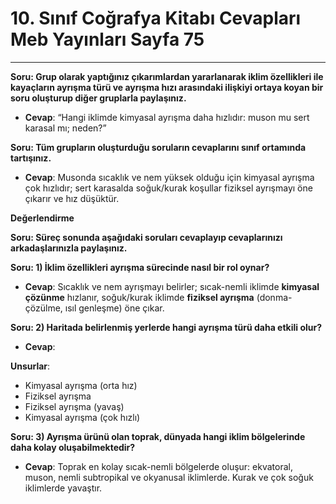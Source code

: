 # 10. Sınıf Coğrafya Kitabı Cevapları Meb Yayınları Sayfa 75

---

**Soru: Grup olarak yaptığınız çıkarımlardan yararlanarak iklim özellikleri ile kayaçların ayrışma türü ve ayrışma hızı arasındaki ilişkiyi ortaya koyan bir soru oluşturup diğer gruplarla paylaşınız.**

-   **Cevap**: “Hangi iklimde kimyasal ayrışma daha hızlıdır: muson mu sert karasal mı; neden?”

**Soru: Tüm grupların oluşturduğu soruların cevaplarını sınıf ortamında tartışınız.**

-   **Cevap**: Musonda sıcaklık ve nem yüksek olduğu için kimyasal ayrışma çok hızlıdır; sert karasalda soğuk/kurak koşullar fiziksel ayrışmayı öne çıkarır ve hız düşüktür.

**Değerlendirme**

**Soru: Süreç sonunda aşağıdaki soruları cevaplayıp cevaplarınızı arkadaşlarınızla paylaşınız.**

**Soru: 1) İklim özellikleri ayrışma sürecinde nasıl bir rol oynar?**

-   **Cevap**: Sıcaklık ve nem ayrışmayı belirler; sıcak-nemli iklimde **kimyasal çözünme** hızlanır, soğuk/kurak iklimde **fiziksel ayrışma** (donma-çözülme, ısıl genleşme) öne çıkar.

**Soru: 2) Haritada belirlenmiş yerlerde hangi ayrışma türü daha etkili olur?**

-   **Cevap**:

**Unsurlar**:

-   Kimyasal ayrışma (orta hız)
-   Fiziksel ayrışma
-   Fiziksel ayrışma (yavaş)
-   Kimyasal ayrışma (çok hızlı)

**Soru: 3) Ayrışma ürünü olan toprak, dünyada hangi iklim bölgelerinde daha kolay oluşabilmektedir?**

-   **Cevap**: Toprak en kolay sıcak-nemli bölgelerde oluşur: ekvatoral, muson, nemli subtropikal ve okyanusal iklimlerde. Kurak ve çok soğuk iklimlerde yavaştır.